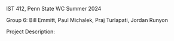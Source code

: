 IST 412, Penn State WC Summer 2024

Group 6: Bill Emmitt, Paul Michalek, Praj Turlapati, Jordan Runyon

Project Description:

